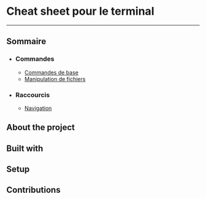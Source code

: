 # Cheat sheet pour le terminal
--- 
## Sommaire

- ### Commandes
    * [Commandes de base](/doc/commands/base-commands.md)
    * [Manipulation de fichiers](/doc/commands/file-manipulation.md)
- ### Raccourcis
    * [Navigation](/doc/hotkeys/navigation.md)

## About the project 

## Built with 

## Setup 

## Contributions 
